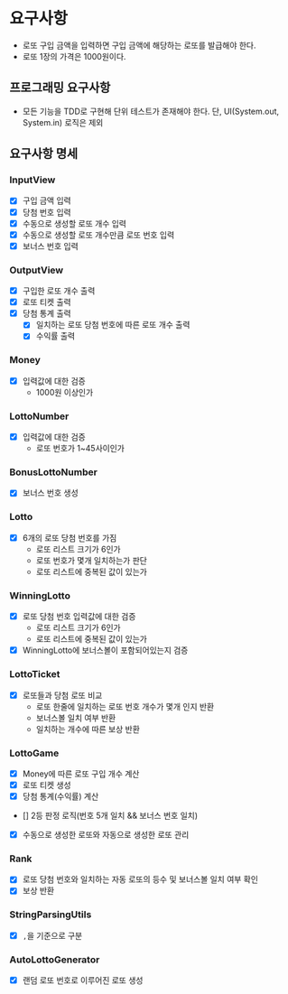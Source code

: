 # 요구사항

- 로또 구입 금액을 입력하면 구입 금액에 해당하는 로또를 발급해야 한다.
- 로또 1장의 가격은 1000원이다.

## 프로그래밍 요구사항

- 모든 기능을 TDD로 구현해 단위 테스트가 존재해야 한다. 단, UI(System.out, System.in) 로직은 제외

## 요구사항 명세

### InputView
- [X] 구입 금액 입력
- [X] 당첨 번호 입력
- [X] 수동으로 생성할 로또 개수 입력
- [X] 수동으로 생성할 로또 개수만큼 로또 번호 입력
- [X] 보너스 번호 입력

### OutputView
- [X] 구입한 로또 개수 출력
- [X] 로또 티켓 출력
- [X] 당첨 통계 출력
  - [X] 일치하는 로또 당첨 번호에 따른 로또 개수 출력
  - [X] 수익률 출력

### Money
- [X] 입력값에 대한 검증
  - 1000원 이상인가

### LottoNumber
- [X] 입력값에 대한 검증
  - 로또 번호가 1~45사이인가

### BonusLottoNumber
- [X] 보너스 번호 생성

### Lotto
- [X] 6개의 로또 당첨 번호를 가짐
  - 로또 리스트 크기가 6인가
  - 로또 번호가 몇개 일치하는가 판단
  - 로또 리스트에 중복된 값이 있는가

### WinningLotto
- [X] 로또 당첨 번호 입력값에 대한 검증
  - 로또 리스트 크기가 6인가
  - 로또 리스트에 중복된 값이 있는가
- [X] WinningLotto에 보너스볼이 포함되어있는지 검증

### LottoTicket
- [X] 로또들과 당첨 로또 비교
  - 로또 한줄에 일치하는 로또 번호 개수가 몇개 인지 반환
  - 보너스볼 일치 여부 반환
  - 일치하는 개수에 따른 보상 반환

### LottoGame
- [X] Money에 따른 로또 구입 개수 계산
- [X] 로또 티켓 생성
- [X] 당첨 통계(수익률) 계산
- [] 2등 판정 로직(번호 5개 일치 && 보너스 번호 일치)
- [X] 수동으로 생성한 로또와 자동으로 생성한 로또 관리

### Rank
- [X] 로또 당첨 번호와 일치하는 자동 로또의 등수 및 보너스볼 일치 여부 확인
- [X] 보상 반환

### StringParsingUtils
- [X] `,`을 기준으로 구분

### AutoLottoGenerator
- [X] 랜덤 로또 번호로 이루어진 로또 생성